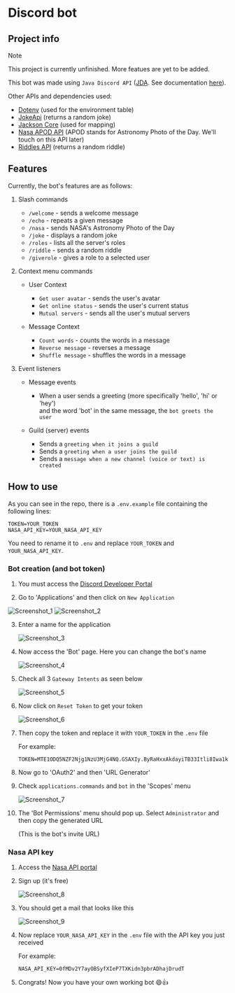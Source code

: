 # Discord bot
## Project info
> [!NOTE]
> This project is currently unfinished. More featues are yet to be added.
  
This bot was made using `Java Discord API` ([JDA](https://github.com/discord-jda/JDA). See documentation [here](https://jda.wiki/)).

Other APIs and dependencies used:
- [Dotenv](https://github.com/cdimascio/dotenv-java) (used for the environment table)
- [JokeApi](https://github.com/khurozov/jokeapi-java) (returns a random joke)
- [Jackson Core](https://mvnrepository.com/artifact/com.fasterxml.jackson.core/jackson-core) (used for mapping)
- [Nasa APOD API](https://api.nasa.gov) (APOD stands for Astronomy Photo of the Day. We'll touch on this API later)
- [Riddles API](https://riddles-api.vercel.app) (returns a random riddle)

## Features
Currently, the bot's features are as follows:
1. Slash commands
    - `/welcome` - sends a welcome message
    - `/echo` - repeats a given message
    - `/nasa` - sends NASA's Astronomy Photo of the Day
    - `/joke` - displays a random joke
    - `/roles` - lists all the server's roles
    - `/riddle` - sends a random riddle
    - `/giverole` - gives a role to a selected user
      
2. Context menu commands
    - User Context
        * `Get user avatar` - sends the user's avatar 
        * `Get online status` - sends the user's current status
        * `Mutual servers` - sends all the user's mutual servers
          
    - Message Context
        * `Count words` - counts the words in a message
        * `Reverse message` - reverses a message
        * `Shuffle message` - shuffles the words in a message

3. Event listeners
    - Message events
        * When a user sends a greeting (more specifically 'hello', 'hi' or 'hey')  
          and the word 'bot' in the same message, the `bot greets the user`
          
    - Guild (server) events
        * Sends a `greeting when it joins a guild`
        * Sends a `greeting when a user joins the guild`
        * Sends a `message when a new channel (voice or text) is created`

## How to use
As you can see in the repo, there is a `.env.example` file containing the following lines:

```
TOKEN=YOUR_TOKEN
NASA_API_KEY=YOUR_NASA_API_KEY
```

You need to rename it to `.env` and replace `YOUR_TOKEN` and `YOUR_NASA_API_KEY`.

### Bot creation (and bot token)
1. You must access the [Discord Developer Portal](https://discord.com/developers/applications)
   
2. Go to 'Applications' and then click on `New Application`

  ![Screenshot_1](https://github.com/bellrazvan/discord-bot/assets/90152385/0e03e2db-3cbd-4902-a1b5-90e6addb1d64)
  ![Screenshot_2](https://github.com/bellrazvan/discord-bot/assets/90152385/638d70f0-c778-4010-97bd-d9d3246a4909)

3. Enter a name for the application
   
   ![Screenshot_3](https://github.com/bellrazvan/discord-bot/assets/90152385/5224b3e4-012d-4904-97a4-23ab34166ea3)

4. Now access the 'Bot' page. Here you can change the bot's name

   ![Screenshot_4](https://github.com/bellrazvan/discord-bot/assets/90152385/394d8899-e684-40e6-a4b5-477cab9afa6c)

5. Check all 3 `Gateway Intents` as seen below
   
   ![Screenshot_5](https://github.com/bellrazvan/discord-bot/assets/90152385/df81b037-fd77-472f-9692-94a7d003fbf8)

6. Now click on `Reset Token` to get your token

   ![Screenshot_6](https://github.com/bellrazvan/discord-bot/assets/90152385/87f8897e-4482-4225-bb61-9097f45ec6e1)

7. Then copy the token and replace it with `YOUR_TOKEN` in the `.env` file

    For example:
    ```
    TOKEN=MTE1ODQ5NZF2Njg1NzU3MjG4NQ.GSAXIy.ByRaHxxAkdayiTB33Itli8Iwa1kaS_hU7F4m84F
    ```
    
8. Now go to 'OAuth2' and then 'URL Generator'

9. Check `applications.commands` and `bot` in the 'Scopes' menu
   
   ![Screenshot_7](https://github.com/bellrazvan/discord-bot/assets/90152385/99715586-0fc2-4d1c-a993-2bbfbb55aacf)

10. The 'Bot Permissions' menu should pop up. Select `Administrator` and then copy the generated URL
    
     (This is the bot's invite URL)

### Nasa API key
1. Access the [Nasa API portal](https://api.nasa.gov)
   
2. Sign up (it's free)

   ![Screenshot_8](https://github.com/bellrazvan/discord-bot/assets/90152385/5395abf9-2ec5-4245-a9f4-5c6d8c128d47)

3. You should get a mail that looks like this

   ![Screenshot_9](https://github.com/bellrazvan/discord-bot/assets/90152385/a87c1593-7536-45d6-ac0c-c072cf17c8d7)

4. Now replace `YOUR_NASA_API_KEY` in the `.env` file with the API key you just received 

    For example:
    ```
    NASA_API_KEY=0fMDv2Y7ayOBSyfXIeP7TXKidn3pbrADhajDrudT
    ```

5. Congrats! Now you have your own working bot 😄👍

<!-- ADD `HOW TO HOST` -->
